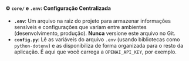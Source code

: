 #### ⚙️ **`core/` e `.env`**: Configuração Centralizada

- **`.env`**: Um arquivo na raiz do projeto para armazenar informações sensíveis e configurações que variam entre ambientes (desenvolvimento, produção). **Nunca** versione este arquivo no Git.
- **`config.py`**: Lê as variáveis do arquivo `.env` (usando bibliotecas como `python-dotenv`) e as disponibiliza de forma organizada para o resto da aplicação. É aqui que você carrega a `OPENAI_API_KEY`, por exemplo.